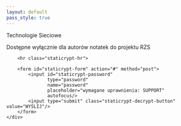 ```yaml
---
layout: default
pass_style: true
---
```


<div class="staticrypt-page" id="str">
	<div class="staticrypt-form">
		<div class="staticrypt-instructions">
			<p class="staticrypt-title">Technologie Sieciowe</p>
			<p>Dostępne wyłącznie dla autorów notatek do projektu RZS</p>
			<p></p>
		</div>

		<hr class="staticrypt-hr">

		<form id="staticrypt-form" action="#" method="post">
			<input id="staticrypt-password"
				   type="password"
				   name="password"
				   placeholder="wymagane uprawnienia: SUPPORT"
				   autofocus/>
			<input type="submit" class="staticrypt-decrypt-button" value="WYŚLIJ"/>
		</form>
	</div>
</div>



<script src="https://cdnjs.cloudflare.com/ajax/libs/crypto-js/3.1.9-1/crypto-js.min.js" integrity="sha384-lp4k1VRKPU9eBnPePjnJ9M2RF3i7PC30gXs70+elCVfgwLwx1tv5+ctxdtwxqZa7" crossorigin="anonymous"></script>

<script>
    var crypt;
    
    window.onload = function(){
        var client = new XMLHttpRequest();
        client.open('GET', 'encrypted.txt');
        client.onreadystatechange = function() {
            crypt = client.responseText;
        }
        client.send();
    };
 
 
    document.getElementById('staticrypt-form').addEventListener('submit', function(e) {
        e.preventDefault();

        var passphrase = document.getElementById('staticrypt-password').value,
            encryptedMsg = crypt.split('\r')[0].split('\n')[0],
            encryptedHMAC = encryptedMsg.substring(0, 64),
            encryptedHTML = encryptedMsg.substring(64),
            decryptedHMAC = CryptoJS.HmacSHA256(encryptedHTML, CryptoJS.SHA256(passphrase).toString()).toString();     
		
        if (decryptedHMAC !== encryptedHMAC) {
            alert('O przepraszam, to nie to hasło!');
            return;
        }

        var plainHTML = CryptoJS.AES.decrypt(encryptedHTML, passphrase).toString(CryptoJS.enc.Utf8);

        document.getElementById('str').innerHTML = plainHTML;
    });
</script>
